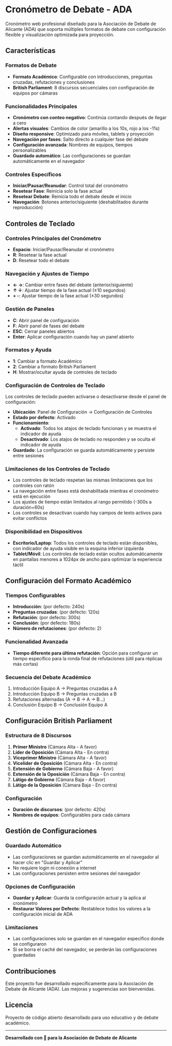 # Cronómetro de Debate - ADA

Cronómetro web profesional diseñado para la Asociación de Debate de Alicante (ADA) que soporta múltiples formatos de debate con configuración flexible y visualización optimizada para proyección.

## Características

### Formatos de Debate

- **Formato Académico**: Configurable con introducciones, preguntas cruzadas, refutaciones y conclusiones
- **British Parliament**: 8 discursos secuenciales con configuración de equipos por cámaras

### Funcionalidades Principales

- **Cronómetro con conteo negativo**: Continúa contando después de llegar a cero
- **Alertas visuales**: Cambios de color (amarillo a los 10s, rojo a los -11s)
- **Diseño responsive**: Optimizado para móviles, tablets y proyección
- **Navegación por fases**: Salto directo a cualquier fase del debate
- **Configuración avanzada**: Nombres de equipos, tiempos personalizables
- **Guardado automático**: Las configuraciones se guardan automáticamente en el navegador

### Controles Específicos

- **Iniciar/Pausar/Reanudar**: Control total del cronómetro
- **Resetear Fase**: Reinicia solo la fase actual
- **Resetear Debate**: Reinicia todo el debate desde el inicio
- **Navegación**: Botones anterior/siguiente (deshabilitados durante reproducción)

## Controles de Teclado

### Controles Principales del Cronómetro

- **Espacio**: Iniciar/Pausar/Reanudar el cronómetro
- **R**: Resetear la fase actual
- **D**: Resetear todo el debate

### Navegación y Ajustes de Tiempo

- **← →**: Cambiar entre fases del debate (anterior/siguiente)
- **↑ ↓**: Ajustar tiempo de la fase actual (±10 segundos)
- **+ -**: Ajustar tiempo de la fase actual (±30 segundos)

### Gestión de Paneles

- **C**: Abrir panel de configuración
- **F**: Abrir panel de fases del debate
- **ESC**: Cerrar paneles abiertos
- **Enter**: Aplicar configuración cuando hay un panel abierto

### Formatos y Ayuda

- **1**: Cambiar a formato Académico
- **2**: Cambiar a formato British Parliament
- **H**: Mostrar/ocultar ayuda de controles de teclado

### Configuración de Controles de Teclado

Los controles de teclado pueden activarse o desactivarse desde el panel de configuración:

- **Ubicación**: Panel de Configuración → Configuración de Controles
- **Estado por defecto**: Activado
- **Funcionamiento**: 
  - **Activado**: Todos los atajos de teclado funcionan y se muestra el indicador de ayuda
  - **Desactivado**: Los atajos de teclado no responden y se oculta el indicador de ayuda
- **Guardado**: La configuración se guarda automáticamente y persiste entre sesiones

### Limitaciones de los Controles de Teclado

- Los controles de teclado respetan las mismas limitaciones que los controles con ratón
- La navegación entre fases está deshabilitada mientras el cronómetro está en ejecución
- Los ajustes de tiempo están limitados al rango permitido (-300s a duración+60s)
- Los controles se desactivan cuando hay campos de texto activos para evitar conflictos

### Disponibilidad en Dispositivos

- **Escritorio/Laptop**: Todos los controles de teclado están disponibles, con indicador de ayuda visible en la esquina inferior izquierda
- **Tablet/Móvil**: Los controles de teclado están ocultos automáticamente en pantallas menores a 1024px de ancho para optimizar la experiencia táctil

## Configuración del Formato Académico

### Tiempos Configurables

- **Introducción**: (por defecto: 240s)
- **Preguntas cruzadas**: (por defecto: 120s)
- **Refutación**: (por defecto: 300s)
- **Conclusión**: (por defecto: 180s)
- **Número de refutaciones**: (por defecto: 2)

### Funcionalidad Avanzada

- **Tiempo diferente para última refutación**: Opción para configurar un tiempo específico para la ronda final de refutaciones (útil para réplicas más cortas)

### Secuencia del Debate Académico

1. Introducción Equipo A → Preguntas cruzadas a A
2. Introducción Equipo B → Preguntas cruzadas a B
3. Refutaciones alternadas (A → B → A → B...)
4. Conclusión Equipo B → Conclusión Equipo A

## Configuración British Parliament

### Estructura de 8 Discursos

1. **Primer Ministro** (Cámara Alta - A favor)
2. **Líder de Oposición** (Cámara Alta - En contra)
3. **Viceprimer Ministro** (Cámara Alta - A favor)
4. **Vicelíder de Oposición** (Cámara Alta - En contra)
5. **Extensión de Gobierno** (Cámara Baja - A favor)
6. **Extensión de la Oposición** (Cámara Baja - En contra)
7. **Látigo de Gobierno** (Cámara Baja - A favor)
8. **Látigo de la Oposición** (Cámara Baja - En contra)

### Configuración

- **Duración de discursos**: (por defecto: 420s)
- **Nombres de equipos**: Configurables para cada cámara

## Gestión de Configuraciones

### Guardado Automático

- Las configuraciones se guardan automáticamente en el navegador al hacer clic en "Guardar y Aplicar"
- No requiere login ni conexión a internet
- Las configuraciones persisten entre sesiones del navegador

### Opciones de Configuración

- **Guardar y Aplicar**: Guarda la configuración actual y la aplica al cronómetro
- **Restaurar Valores por Defecto**: Restablece todos los valores a la configuración inicial de ADA

### Limitaciones

- Las configuraciones solo se guardan en el navegador específico donde se configuraron
- Si se borra el caché del navegador, se perderán las configuraciones guardadas

## Contribuciones

Este proyecto fue desarrollado específicamente para la Asociación de Debate de Alicante (ADA). Las mejoras y sugerencias son bienvenidas.

## Licencia

Proyecto de código abierto desarrollado para uso educativo y de debate académico.

---

**Desarrollado con 💜 para la Asociación de Debate de Alicante**
